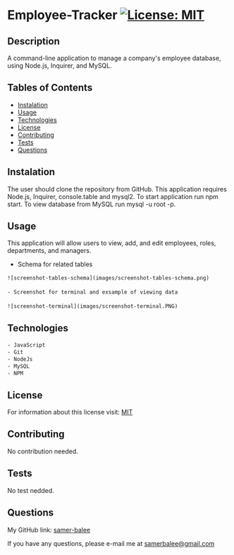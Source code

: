  # Employee-Tracker [![License: MIT](https://img.shields.io/badge/License-MIT-yellow.svg)](https://opensource.org/licenses/MIT)

  ## Description

   A command-line application to manage a company's employee database, using Node.js, Inquirer, and MySQL.


  ## Tables of Contents
  * [Instalation](#instalation)
  * [Usage](#usage)
  * [Technologies](#technologies)
  * [License](#license)
  * [Contributing](#contributing)
  * [Tests](#tests)
  * [Questions](#questions)
   
  ## Instalation

   The user should clone the repository from GitHub. This application requires Node.js, Inquirer, console.table and mysql2. To start application run npm start. To view database from MySQL run mysql -u root -p.

  
  ## Usage
   This application will allow users to view, add, and edit employees, roles, departments, and managers.

   - Schema for related tables

    ![screenshot-tables-schema](images/screenshot-tables-schema.png)

    - Screenshot for terminal and exsample of viewing data

    ![screenshot-terminal](images/screenshot-terminal.PNG)
  
  ## Technologies

    - JavaScript                    
    - Git
    - NodeJs
    - MySQL
    - NPM

  ## License
   For information about this license visit: [MIT](https://opensource.org/licenses/MIT)

  ## Contributing
   No contribution needed.

  ## Tests
   No test nedded.

  ## Questions

  My GitHub link: [samer-balee](https://github.com/samer-balee)

  If you have any questions, please e-mail me at samerbalee@gmail.com